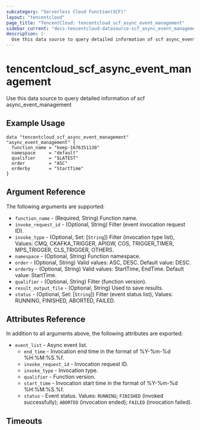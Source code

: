 ```yaml
---
subcategory: "Serverless Cloud Function(SCF)"
layout: "tencentcloud"
page_title: "TencentCloud: tencentcloud_scf_async_event_management"
sidebar_current: "docs-tencentcloud-datasource-scf_async_event_management"
description: |-
  Use this data source to query detailed information of scf async_event_management
---
```


# tencentcloud_scf_async_event_management

Use this data source to query detailed information of scf async_event_management

## Example Usage

```hcl
data "tencentcloud_scf_async_event_management" "async_event_management" {
  function_name = "keep-1676351130"
  namespace     = "default"
  qualifier     = "$LATEST"
  order         = "ASC"
  orderby       = "StartTime"
}
```

## Argument Reference

The following arguments are supported:

* `function_name` - (Required, String) Function name.
* `invoke_request_id` - (Optional, String) Filter (event invocation request ID).
* `invoke_type` - (Optional, Set: [`String`]) Filter (invocation type list), Values: CMQ, CKAFKA_TRIGGER, APIGW, COS, TRIGGER_TIMER, MPS_TRIGGER, CLS_TRIGGER, OTHERS.
* `namespace` - (Optional, String) Function namespace.
* `order` - (Optional, String) Valid values: ASC, DESC. Default value: DESC.
* `orderby` - (Optional, String) Valid values: StartTime, EndTime. Default value: StartTime.
* `qualifier` - (Optional, String) Filter (function version).
* `result_output_file` - (Optional, String) Used to save results.
* `status` - (Optional, Set: [`String`]) Filter (event status list), Values: RUNNING, FINISHED, ABORTED, FAILED.

## Attributes Reference

In addition to all arguments above, the following attributes are exported:

* `event_list` - Async event list.
  * `end_time` - Invocation end time in the format of %Y-%m-%d %H:%M:%S.%f.
  * `invoke_request_id` - Invocation request ID.
  * `invoke_type` - Invocation type.
  * `qualifier` - Function version.
  * `start_time` - Invocation start time in the format of %Y-%m-%d %H:%M:%S.%f.
  * `status` - Event status. Values: `RUNNING`; `FINISHED` (invoked successfully); `ABORTED` (invocation ended); `FAILED` (invocation failed).


## Timeouts

<no value>


